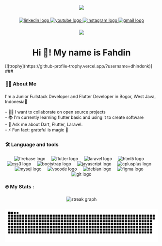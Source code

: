 <div align="center">
  <img height="150" src="https://c.tenor.com/zn8iyusePtgAAAAC/tenor.gif">
</div>

###

<div align="center">
  <a href="https://www.linkedin.com/in/moch-fahdin-453b0a286/" target="_blank">
    <img src="https://img.shields.io/static/v1?message=LinkedIn&logo=linkedin&label=&color=0077B5&logoColor=white&labelColor=&style=for-the-badge" height="25" alt="linkedin logo"  />
  </a>
  <a href="https://www.youtube.com/@ytfahdin?sub_confirmation=1" target="_blank">
    <img src="https://img.shields.io/static/v1?message=Youtube&logo=youtube&label=&color=FF0000&logoColor=white&labelColor=&style=for-the-badge" height="25" alt="youtube logo"  />
  </a>
  <a href="https://www.instagram.com/dhinn.donk/" target="_blank">
    <img src="https://img.shields.io/static/v1?message=Instagram&logo=instagram&label=&color=E4405F&logoColor=white&labelColor=&style=for-the-badge" height="25" alt="instagram logo"  />
  </a>
  <a href="mailto:fahdin.065121154@unpak.ac.id" target="_blank">
    <img src="https://img.shields.io/static/v1?message=Gmail&logo=gmail&label=&color=D14836&logoColor=white&labelColor=&style=for-the-badge" height="25" alt="gmail logo"  />
  </a>
</div>


###

<div align="center">
  <img src="https://visitor-badge.laobi.icu/badge?page_id=dhindonk.dhindonk&"  />
</div>

###

<h1 align="center">Hi 👋! My name is Fahdin</h1>
[![trophy](https://github-profile-trophy.vercel.app/?username=dhindonk)]
###

<h3 align="left">👩‍💻  About Me</h3>

###

<p align="left">I'm a Junior Fullstack Developer and Flutter Developer in Bogor, West Java, Indonesia🌆<br><br>- 🧑‍💻 I want to collaborate on open source projects<br>- 📚 I'm currently learning flutter basic and using it to create software<br>- 💬 Ask me about Dart, Flutter, Laravel.<br>- ⚡ Fun fact: grateful is magic 🐰</p>

###

<h3 align="left">🛠 Language and tools</h3>

###

<div align="center">
  <img src="https://cdn.jsdelivr.net/gh/devicons/devicon/icons/firebase/firebase-plain-wordmark.svg" height="40" alt="firebase logo"  />
  <img width="12" />
  <img src="https://cdn.jsdelivr.net/gh/devicons/devicon/icons/flutter/flutter-original.svg" height="40" alt="flutter logo"  />
  <img width="12" />
  <img src="https://cdn.simpleicons.org/laravel/FF2D20" height="40" alt="laravel logo"  />
  <img width="12" />
  <img src="https://cdn.jsdelivr.net/gh/devicons/devicon/icons/html5/html5-original.svg" height="40" alt="html5 logo"  />
  <img width="12" />
  <img src="https://cdn.jsdelivr.net/gh/devicons/devicon/icons/css3/css3-original.svg" height="40" alt="css3 logo"  />
  <img width="12" />
  <img src="https://cdn.jsdelivr.net/gh/devicons/devicon/icons/bootstrap/bootstrap-original.svg" height="40" alt="bootstrap logo"  />
  <img width="12" />
<!--   <img width="12" /> -->
<!--   <img src="https://cdn.jsdelivr.net/gh/devicons/devicon/icons/python/python-original.svg" height="40" alt="python logo"  /> -->
<!--   <img width="12" /> -->
  <img src="https://cdn.jsdelivr.net/gh/devicons/devicon/icons/javascript/javascript-original.svg" height="40" alt="javascript logo"  />
  <img width="12" />
  <img src="https://cdn.jsdelivr.net/gh/devicons/devicon/icons/cplusplus/cplusplus-original.svg" height="40" alt="cplusplus logo"  />
<!--   <img src="https://cdn.jsdelivr.net/gh/devicons/devicon/icons/dart/dart-original.svg" height="40" alt="dart logo"  /> -->
  <img width="12" />
  <img src="https://cdn.jsdelivr.net/gh/devicons/devicon/icons/mysql/mysql-original.svg" height="40" alt="mysql logo"  />
  <img width="12" />
  <img src="https://cdn.jsdelivr.net/gh/devicons/devicon/icons/vscode/vscode-original.svg" height="40" alt="vscode logo"  />
  <img width="12" />
<!--   <img src="https://cdn.jsdelivr.net/gh/devicons/devicon/icons/sqlite/sqlite-original.svg" height="40" alt="sqlite logo"  /> -->
<!--   <img width="12" /> -->
<!--   <img src="https://cdn.jsdelivr.net/gh/devicons/devicon/icons/composer/composer-original.svg" height="40" alt="composer logo"  /> -->
<!--   <img width="12" /> -->
  <img src="https://cdn.jsdelivr.net/gh/devicons/devicon/icons/debian/debian-original.svg" height="40" alt="debian logo"  />
  <img width="12" />
  <img src="https://cdn.jsdelivr.net/gh/devicons/devicon/icons/figma/figma-original.svg" height="40" alt="figma logo"  />
  <img width="12" />
  <img src="https://cdn.jsdelivr.net/gh/devicons/devicon/icons/git/git-original.svg" height="40" alt="git logo"  />
</div>

###

<h3 align="left">🔥   My Stats :</h3>

###

<div align="center">
  <img src="https://streak-stats.demolab.com?user=dhindonk&locale=en&mode=daily&theme=dark&hide_border=false&border_radius=5&order=3" height="220" alt="streak graph"  />
</div>

###

<img src="snake.svg" alt="Snake animation" />

###

